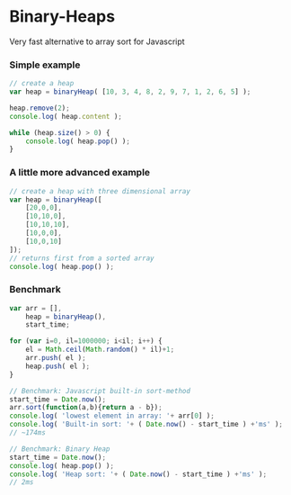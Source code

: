 Binary-Heaps
============

Very fast alternative to array sort for Javascript

### Simple example
```javascript
// create a heap
var heap = binaryHeap( [10, 3, 4, 8, 2, 9, 7, 1, 2, 6, 5] );

heap.remove(2);
console.log( heap.content );

while (heap.size() > 0) {
	console.log( heap.pop() );
}
```

### A little more advanced example
```javascript
// create a heap with three dimensional array
var heap = binaryHeap([
	[20,0,0],
	[10,10,0],
	[10,10,10],
	[10,0,0],
	[10,0,10]
]);
// returns first from a sorted array
console.log( heap.pop() );
```

### Benchmark
```javascript
var arr = [],
    heap = binaryHeap(),
    start_time;

for (var i=0, il=1000000; i<il; i++) {
    el = Math.ceil(Math.random() * il)+1;
    arr.push( el );
    heap.push( el );
}

// Benchmark: Javascript built-in sort-method
start_time = Date.now();
arr.sort(function(a,b){return a - b});
console.log( 'lowest element in array: '+ arr[0] );
console.log( 'Built-in sort: '+ ( Date.now() - start_time ) +'ms' );
// ~174ms

// Benchmark: Binary Heap
start_time = Date.now();
console.log( heap.pop() );
console.log( 'Heap sort: '+ ( Date.now() - start_time ) +'ms' );
// 2ms
```
